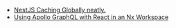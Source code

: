 - [NestJS Caching Globally neatly.](https://dev.to/secmohammed/nestjs-caching-globally-neatly-1e17)
- [Using Apollo GraphQL with React in an Nx Workspace](https://blog.nrwl.io/using-apollo-graphql-with-react-in-an-nx-workspace-99db8d69cebe)